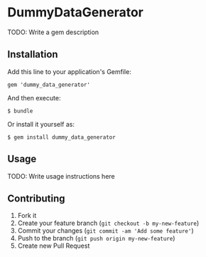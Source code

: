 # DummyDataGenerator

TODO: Write a gem description

## Installation

Add this line to your application's Gemfile:

    gem 'dummy_data_generator'

And then execute:

    $ bundle

Or install it yourself as:

    $ gem install dummy_data_generator

## Usage

TODO: Write usage instructions here

## Contributing

1. Fork it
2. Create your feature branch (`git checkout -b my-new-feature`)
3. Commit your changes (`git commit -am 'Add some feature'`)
4. Push to the branch (`git push origin my-new-feature`)
5. Create new Pull Request
